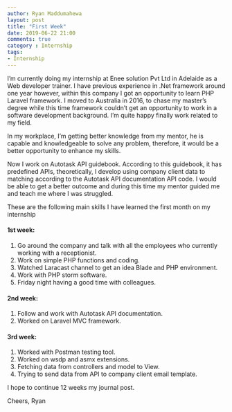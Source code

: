 ```yaml
---
author: Ryan Maddumahewa
layout: post
title: "First Week"
date: 2019-06-22 21:00
comments: true
category : Internship
tags:
- Internship
---
```


I’m currently doing my internship at Enee solution Pvt Ltd in Adelaide as a Web developer trainer. I have previous experience in .Net framework around one year however, within this company I got an opportunity to learn PHP Laravel framework. I moved to Australia in 2016, to chase my master’s degree while this time framework couldn’t get an opportunity to work in a software development background. I’m quite happy finally work related to my field.

<p>In my workplace, I’m getting better knowledge from my mentor, he is capable and knowledgeable to solve any problem, therefore, it would be a better opportunity to enhance my skills.</p>

<p> Now I work on Autotask API guidebook. According to this guidebook, it has predefined APIs, theoretically, I develop using company client data to matching according to the Autotask API documentation API code. I would be able to get a better outcome and during this time my mentor guided me and teach me where I was struggled.</p>

These are the following main skills I have learned the first month on my internship

#### 1st week: 

<ol>
<li>Go around the company and talk with all the employees who currently working with a receptionist.</li>
<li>Work on simple PHP functions and coding.</li>
<li>Watched Laracast channel to get an idea Blade and PHP environment.</li>
<li>Work with PHP storm software.</li>
<li>Friday night having a good time with colleagues.</li>
</ol>

#### 2nd week: 

<ol>
<li>Follow and work with Autotask API documentation.</li>
<li>Worked on Laravel MVC framework.</li>
</ol>


#### 3rd week: 

<ol>
<li>Worked with Postman testing tool.</li>
<li>Worked on wsdp and asmx extensions.</li>
<li>Fetching data from controllers and model to View.</li>
<li>Trying to send data from API to company client email template.</li>
</ol>

I hope to continue 12 weeks my journal post. 

Cheers,
Ryan
